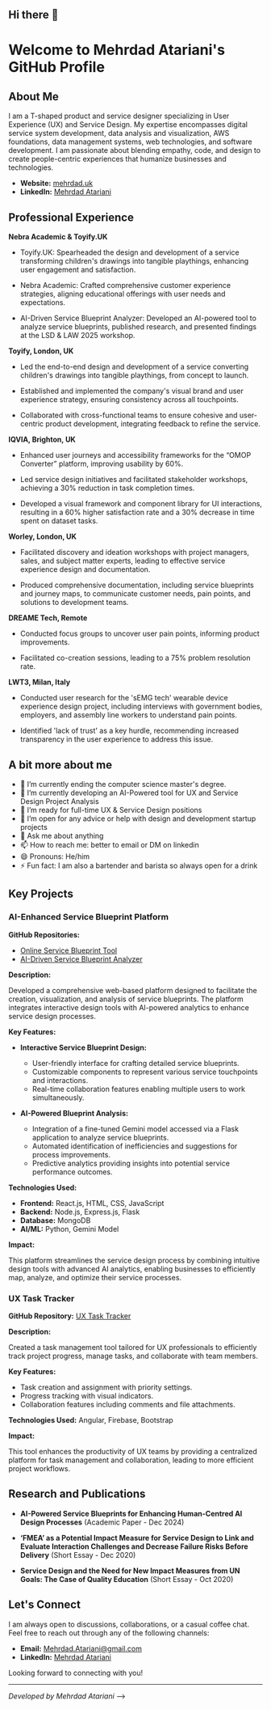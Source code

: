 ## Hi there 👋

# Welcome to Mehrdad Atariani's GitHub Profile

## About Me

I am a T-shaped product and service designer specializing in User Experience (UX) and Service Design. My expertise encompasses digital service system development, data analysis and visualization, AWS foundations, data management systems, web technologies, and software development. I am passionate about blending empathy, code, and design to create people-centric experiences that humanize businesses and technologies.

- **Website:** [mehrdad.uk](https://www.mehrdad.uk)
- **LinkedIn:** [Mehrdad Atariani](https://www.linkedin.com/in/mehrdad-atariani/)

## Professional Experience
**Nebra Academic & Toyify.UK**

- Toyify.UK: Spearheaded the design and development of a service transforming children's drawings into tangible playthings, enhancing user engagement and satisfaction.

- Nebra Academic: Crafted comprehensive customer experience strategies, aligning educational offerings with user needs and expectations.

- AI-Driven Service Blueprint Analyzer: Developed an AI-powered tool to analyze service blueprints, published research, and presented findings at the LSD & LAW 2025 workshop.

**Toyify, London, UK**

- Led the end-to-end design and development of a service converting children's drawings into tangible playthings, from concept to launch.

- Established and implemented the company's visual brand and user experience strategy, ensuring consistency across all touchpoints.

- Collaborated with cross-functional teams to ensure cohesive and user-centric product development, integrating feedback to refine the service.

**IQVIA, Brighton, UK**

- Enhanced user journeys and accessibility frameworks for the “OMOP Converter” platform, improving usability by 60%.

- Led service design initiatives and facilitated stakeholder workshops, achieving a 30% reduction in task completion times.

- Developed a visual framework and component library for UI interactions, resulting in a 60% higher satisfaction rate and a 30% decrease in time spent on dataset tasks.

**Worley, London, UK**

- Facilitated discovery and ideation workshops with project managers, sales, and subject matter experts, leading to effective service experience design and documentation.

- Produced comprehensive documentation, including service blueprints and journey maps, to communicate customer needs, pain points, and solutions to development teams.

**DREAME Tech, Remote**

- Conducted focus groups to uncover user pain points, informing product improvements.

- Facilitated co-creation sessions, leading to a 75% problem resolution rate.

**LWT3, Milan, Italy**

- Conducted user research for the 'sEMG tech' wearable device experience design project, including interviews with government bodies, employers, and assembly line workers to understand pain points.

- Identified 'lack of trust' as a key hurdle, recommending increased transparency in the user experience to address this issue.

## A bit more about me
- 🔭 I’m currently ending the computer science master's degree. 
- 🌱 I’m currently developing an AI-Powered tool for UX and Service Design Project Analysis
- 👯 I’m ready for full-time UX & Service Design positions
- 🤔 I’m open for any advice or help with design and development startup projects
- 💬 Ask me about anything 
- 📫 How to reach me: better to email or DM on linkedin
- 😄 Pronouns: He/him
- ⚡ Fun fact: I am also a bartender and barista so always open for a drink 

## Key Projects

### AI-Enhanced Service Blueprint Platform

**GitHub Repositories:**

- [Online Service Blueprint Tool](https://github.com/Mehredad/Online-ServiceBlueprint)
- [AI-Driven Service Blueprint Analyzer](https://github.com/Mehredad/AI-DrivenServiceBlueprintAnalyzer)

**Description:**

Developed a comprehensive web-based platform designed to facilitate the creation, visualization, and analysis of service blueprints. The platform integrates interactive design tools with AI-powered analytics to enhance service design processes.

**Key Features:**

- **Interactive Service Blueprint Design:**
  - User-friendly interface for crafting detailed service blueprints.
  - Customizable components to represent various service touchpoints and interactions.
  - Real-time collaboration features enabling multiple users to work simultaneously.

- **AI-Powered Blueprint Analysis:**
  - Integration of a fine-tuned Gemini model accessed via a Flask application to analyze service blueprints.
  - Automated identification of inefficiencies and suggestions for process improvements.
  - Predictive analytics providing insights into potential service performance outcomes.

**Technologies Used:**

- **Frontend:** React.js, HTML, CSS, JavaScript
- **Backend:** Node.js, Express.js, Flask
- **Database:** MongoDB
- **AI/ML:** Python, Gemini Model

**Impact:**

This platform streamlines the service design process by combining intuitive design tools with advanced AI analytics, enabling businesses to efficiently map, analyze, and optimize their service processes.

### UX Task Tracker

**GitHub Repository:** [UX Task Tracker](https://github.com/Mehredad/UX_TaskTracker)

**Description:**

Created a task management tool tailored for UX professionals to efficiently track project progress, manage tasks, and collaborate with team members.

**Key Features:**

- Task creation and assignment with priority settings.
- Progress tracking with visual indicators.
- Collaboration features including comments and file attachments.

**Technologies Used:** Angular, Firebase, Bootstrap

**Impact:**

This tool enhances the productivity of UX teams by providing a centralized platform for task management and collaboration, leading to more efficient project workflows.

## Research and Publications

- **AI-Powered Service Blueprints for Enhancing Human-Centred AI Design Processes** (Academic Paper - Dec 2024)

- **‘FMEA’ as a Potential Impact Measure for Service Design to Link and Evaluate Interaction Challenges and Decrease Failure Risks Before Delivery** (Short Essay - Dec 2020)

- **Service Design and the Need for New Impact Measures from UN Goals: The Case of Quality Education** (Short Essay - Oct 2020)

## Let's Connect

I am always open to discussions, collaborations, or a casual coffee chat. Feel free to reach out through any of the following channels:

- **Email:** [Mehrdad.Atariani@gmail.com](mailto:Mehrdad.Atariani@gmail.com)
- **LinkedIn:** [Mehrdad Atariani](https://www.linkedin.com/in/mehrdad-atariani/)

Looking forward to connecting with you!

---

*Developed by Mehrdad Atariani*
-->

